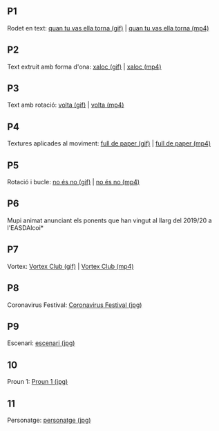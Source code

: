 ##  P1
Rodet en text: [quan tu vas ella torna (gif)](p1_baldó_garcía_natalia.gif) | [quan tu vas ella torna (mp4)](p1_baldó_garcía_natalia.mp4)

##  P2
Text extruit amb forma d'ona: [xaloc (gif)](p2_baldó_garcía_natalia.gif) | [xaloc (mp4)](p2_baldó_garcía_natalia.mp4)

##  P3
Text amb rotació: [volta (gif)]() | [volta (mp4)]()

##  P4
Textures aplicades al moviment: [full de paper (gif)](p4_baldó_garcía_natalia.gif) |  [full de paper (mp4)](p4_baldó_garcía_natalia.mp4)

##  P5
Rotació i bucle: [no és no (gif)](p5_baldó_garcía_natalia.gif) | [no és no (mp4)](p5_baldó_garcía_natalia.mp4)

##  P6
Mupi animat anunciant els ponents que han vingut al llarg del 2019/20 a l'EASDAlcoi*

##  P7
Vortex: [Vortex Club (gif)](p7_baldó_garcía_natalia.gif) | [Vortex Club (mp4)](p7_baldó_garcía_natalia.mp4)

##  P8
Coronavirus Festival: [Coronavirus Festival (jpg)](p8_baldó_garcía_natalia.jpg)

##  P9
Escenari: [escenari (jpg)](p9_baldó_garcía_natalia.jpg) 

##  10
Proun 1: [Proun 1 (jpg)](p10_baldó_garcía_natalia.jpg) 

##  11
Personatge: [personatge (jpg)](p11_baldó_garcía_natalia.jpg)
